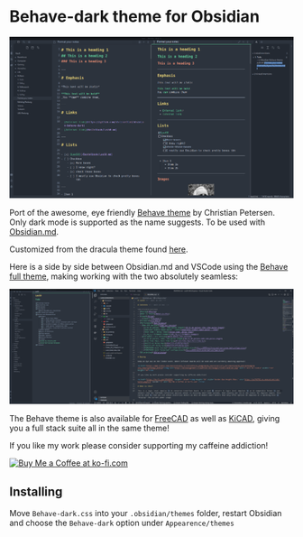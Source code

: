# Behave-dark theme for Obsidian <!-- omit in toc -->

![Screenshot](img/Screenshot.png)

Port of the awesome, eye friendly [Behave theme](https://github.com/fnky/behave-theme) by Christian Petersen. Only dark mode is supported as the name suggests. To be used with [Obsidian.md](https://Obsidian.md).

Customized from the dracula theme found [here](hthttps://github.com/dracula/obsidian).

Here is a side by side between Obsidian.md and VSCode using the [Behave full theme](https://github.com/Chrismettal/Behave-full-Theme), making working with the two absolutely seamless:

![Comparison](img/Comparison.png)

The Behave theme is also available for [FreeCAD](https://github.com/Chrismettal/FreeCAD-Behave-dark) as well as [KiCAD](https://github.com/pointhi/kicad-color-schemes), giving you a full stack suite all in the same theme!

If you like my work please consider supporting my caffeine addiction!

<a href='https://ko-fi.com/U7U6G0X3' target='_blank'><img height='36' style='border:0px;height:36px;' src='https://az743702.vo.msecnd.net/cdn/kofi4.png?v=0' border='0' alt='Buy Me a Coffee at ko-fi.com' /></a>

## Installing

Move `Behave-dark.css` into your `.obsidian/themes` folder, restart Obsidian and choose the `Behave-dark` option under `Appearence/themes`